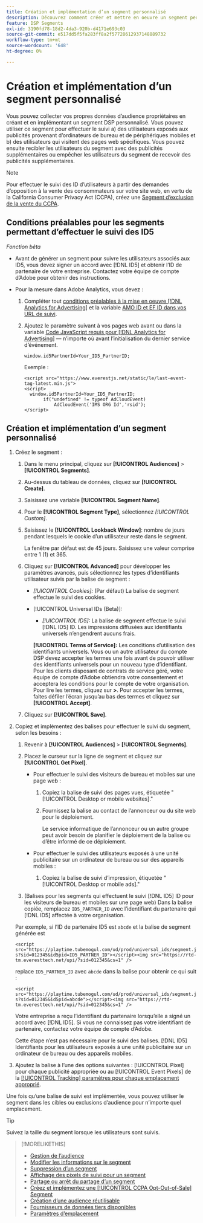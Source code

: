 ```yaml
---
title: Création et implémentation d’un segment personnalisé
description: Découvrez comment créer et mettre en oeuvre un segment personnalisé pour effectuer le suivi des utilisateurs exposés aux publicités ou des utilisateurs qui visitent vos pages web.
feature: DSP Segments
exl-id: 3190fd78-18d2-4da3-920b-d4171e693c03
source-git-commit: e517dd5f5fa283ff8a2f57728612937148889732
workflow-type: tm+mt
source-wordcount: '648'
ht-degree: 0%

---
```


# Création et implémentation d’un segment personnalisé

Vous pouvez collecter vos propres données d’audience propriétaires en créant et en implémentant un segment DSP personnalisé. Vous pouvez utiliser ce segment pour effectuer le suivi a) des utilisateurs exposés aux publicités provenant d’ordinateurs de bureau et de périphériques mobiles et b) des utilisateurs qui visitent des pages web spécifiques. Vous pouvez ensuite recibler les utilisateurs du segment avec des publicités supplémentaires ou empêcher les utilisateurs du segment de recevoir des publicités supplémentaires.

>[!NOTE]
>
>Pour effectuer le suivi des ID d’utilisateurs à partir des demandes d’opposition à la vente des consommateurs sur votre site web, en vertu de la California Consumer Privacy Act (CCPA), créez une [Segment d’exclusion de la vente du CCPA](ccpa-opt-out-segment-create.md).

## Conditions préalables pour les segments permettant d’effectuer le suivi des ID5

*Fonction bêta*

* Avant de générer un segment pour suivre les utilisateurs associés aux ID5, vous devez signer un accord avec [!DNL ID5] et obtenir l’ID de partenaire de votre entreprise. Contactez votre équipe de compte d’Adobe pour obtenir des instructions.

* Pour la mesure dans Adobe Analytics, vous devez :

   1. Compléter tout [conditions préalables à la mise en oeuvre [!DNL Analytics for Advertising]](/help/integrations/analytics/prerequisites.md) et la variable [AMO ID et EF ID dans vos URL de suivi](/help/integrations/analytics/ids.md).

   1. Ajoutez le paramètre suivant à vos pages web avant ou dans la variable [Code JavaScript requis pour [!DNL Analytics for Advertising]](/help/integrations/analytics/javascript.md) — n’importe où avant l’initialisation du dernier service d’événement.

      ```window.id5PartnerId=Your_ID5_PartnerID;```

      Exemple :

      ```
      <script src="https://www.everestjs.net/static/le/last-event-tag-latest.min.js">
      <script>
        window.id5PartnerId=Your_ID5_PartnerID;
             if("undefined" != typeof AdCloudEvent)
                 AdCloudEvent('IMS ORG Id','rsid');
      </script>
      ```

## Création et implémentation d’un segment personnalisé

1. Créez le segment :

   1. Dans le menu principal, cliquez sur **[!UICONTROL Audiences]** > **[!UICONTROL Segments]**.

   1. Au-dessus du tableau de données, cliquez sur **[!UICONTROL Create]**.

   1. Saisissez une variable **[!UICONTROL Segment Name]**.

   1. Pour le **[!UICONTROL Segment Type]**, sélectionnez *[!UICONTROL Custom]*.

   1. Saisissez le **[!UICONTROL Lookback Window]**: nombre de jours pendant lesquels le cookie d’un utilisateur reste dans le segment.

      La fenêtre par défaut est de 45 jours. Saisissez une valeur comprise entre 1 (1) et 365.

   1. Cliquez sur **[!UICONTROL Advanced]** pour développer les paramètres avancés, puis sélectionnez les types d’identifiants utilisateur suivis par la balise de segment :

      * *[!UICONTROL Cookies]:* (Par défaut) La balise de segment effectue le suivi des cookies.

      * [!UICONTROL Universal IDs (Beta)]:

         * *[!UICONTROL ID5]:* La balise de segment effectue le suivi [!DNL ID5] ID. Les impressions diffusées aux identifiants universels n’engendrent aucuns frais.

        **[!UICONTROL Terms of Service]:** Les conditions d’utilisation des identifiants universels. Vous ou un autre utilisateur du compte DSP devez accepter les termes une fois avant de pouvoir utiliser des identifiants universels pour un nouveau type d’identifiant. Pour les clients disposant de contrats de service géré, votre équipe de compte d’Adobe obtiendra votre consentement et acceptera les conditions pour le compte de votre organisation. Pour lire les termes, cliquez sur **>**. Pour accepter les termes, faites défiler l’écran jusqu’au bas des termes et cliquez sur **[!UICONTROL Accept]**.

   1. Cliquez sur **[!UICONTROL Save]**.

1. Copiez et implémentez des balises pour effectuer le suivi du segment, selon les besoins :

   1. Revenir à **[!UICONTROL Audiences]** > **[!UICONTROL Segments]**.

   1. Placez le curseur sur la ligne de segment et cliquez sur **[!UICONTROL Get Pixel]**.

      * Pour effectuer le suivi des visiteurs de bureau et mobiles sur une page web :

         1. Copiez la balise de suivi des pages vues, étiquetée &quot;[!UICONTROL Desktop or mobile websites].&quot;

         1. Fournissez la balise au contact de l’annonceur ou du site web pour le déploiement.

            Le service informatique de l’annonceur ou un autre groupe peut avoir besoin de planifier le déploiement de la balise ou d’être informé de ce déploiement.

      * Pour effectuer le suivi des utilisateurs exposés à une unité publicitaire sur un ordinateur de bureau ou sur des appareils mobiles :

         1. Copiez la balise de suivi d’impression, étiquetée &quot;[!UICONTROL Desktop or mobile ads].&quot;

   1. (Balises pour les segments qui effectuent le suivi [!DNL ID5] ID pour les visiteurs de bureau et mobiles sur une page web) Dans la balise copiée, remplacez `ID5_PARTNER_ID` avec l’identifiant du partenaire qui [!DNL ID5] affectée à votre organisation.

   Par exemple, si l’ID de partenaire ID5 est `abcde` et la balise de segment générée est

   ```<script src="https://playtime.tubemogul.com/ud/prod/universal_ids/segment.js?sid=012345&id5pid=ID5_PARTNER_ID"></script><img src="https://rtd-tm.everesttech.net/upi/?sid=012345&cs=1" />```

   replace `ID5_PARTNER_ID` avec `abcde` dans la balise pour obtenir ce qui suit :

   ```<script src="https://playtime.tubemogul.com/ud/prod/universal_ids/segment.js?sid=012345&id5pid=abcde"></script><img src="https://rtd-tm.everesttech.net/upi/?sid=012345&cs=1" />```

   Votre entreprise a reçu l’identifiant du partenaire lorsqu’elle a signé un accord avec [!DNL ID5]. Si vous ne connaissez pas votre identifiant de partenaire, contactez votre équipe de compte d’Adobe.

   Cette étape n’est pas nécessaire pour le suivi des balises. [!DNL ID5] Identifiants pour les utilisateurs exposés à une unité publicitaire sur un ordinateur de bureau ou des appareils mobiles.

1. Ajoutez la balise à l’une des options suivantes : [!UICONTROL Pixel] pour chaque publicité appropriée ou au [!UICONTROL Event Pixels] de la [[!UICONTROL Tracking] paramètres pour chaque emplacement approprié](/help/dsp/campaign-management/placements/placement-settings.md#placement-tracking).

Une fois qu’une balise de suivi est implémentée, vous pouvez utiliser le segment dans les cibles ou exclusions d’audience pour n’importe quel emplacement.

>[!TIP]
>
>Suivez la taille du segment lorsque les utilisateurs sont suivis.

>[!MORELIKETHIS]
>
>* [Gestion de l’audience](audience-about.md)
>* [Modifier les informations sur le segment](segment-edit.md)
>* [Suppression d’un segment](segment-delete.md)
>* [Affichage des pixels de suivi pour un segment](segment-view-pixels.md)
>* [Partage ou arrêt du partage d’un segment](segment-share.md)
>* [Créez et implémentez une [!UICONTROL CCPA Opt-Out-of-Sale] Segment](ccpa-opt-out-segment-create.md)
>* [Création d’une audience réutilisable](reusable-audience-create.md)
>* [Fournisseurs de données tiers disponibles](third-party-data-providers.md)
>* [Paramètres d’emplacement](/help/dsp/campaign-management/placements/placement-settings.md)
